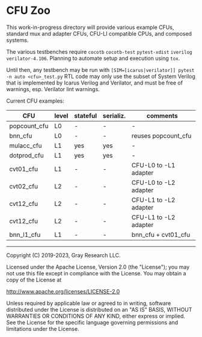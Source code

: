 CFU Zoo
=======

This work-in-progress directory will provide various example CFUs, standard mux and adapter CFUs,
CFU-LI compatible CPUs, and composed systems.

The various testbenches require `cocotb` `cocotb-test` `pytest-xdist` `iverilog` `verilator-4.106`.
Planning to automate setup and execution using `tox`.

Until then, any testbench may be run with
`
[SIM=[icarus|verilator]] pytest -n auto <cfu>_test.py
`
RTL code may only use the subset of System Verilog that is implemented by Icarus Verilog and
Verilator, and must be free of warnings, esp. Verilator lint warnings.

Current CFU examples:

| CFU          | level | stateful | serializ. | comments              |
|--------------|-------|----------|-----------|-----------------------|
| popcount_cfu | L0    | -        | -         | -                     |
| bnn_cfu      | L0    | -        | -         | reuses popcount_cfu   |
| mulacc_cfu   | L1    | yes      | yes       | -                     |
| dotprod_cfu  | L1    | yes      | yes       | -                     |
| cvt01_cfu    | L1    | -        | -         | CFU-L0 to -L1 adapter |
| cvt02_cfu    | L2    | -        | -         | CFU-L0 to -L2 adapter |
| cvt12_cfu    | L2    | -        | -         | CFU-L1 to -L2 adapter |
| cvt12_cfu    | L2    | -        | -         | CFU-L1 to -L2 adapter |
| bnn_l1_cfu   | L1    | -        | -         | bnn_cfu + cvt01_cfu   |

* * *

Copyright (C) 2019-2023, Gray Research LLC.

Licensed under the Apache License, Version 2.0 (the "License");
you may not use this file except in compliance with the License.
You may obtain a copy of the License at

   http://www.apache.org/licenses/LICENSE-2.0

Unless required by applicable law or agreed to in writing, software
distributed under the License is distributed on an "AS IS" BASIS,
WITHOUT WARRANTIES OR CONDITIONS OF ANY KIND, either express or implied.
See the License for the specific language governing permissions and
limitations under the License.
